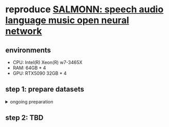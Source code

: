 # reproduce [SALMONN: speech audio language music open neural network](https://arxiv.org/abs/2310.13289)


## environments
- CPU: Intel(R) Xeon(R) w7-3465X
- RAM: 64GB * 4
- GPU: RTX5090 32GB * 4

## step 1: prepare datasets
<details>
<summary>ongoing preparation</summary>

### CommonVoice - prepared but both converting and resampling are needed
- https://commonvoice.mozilla.org/en/datasets
- Common Voice Corpus 4	1/14/2020	38.6 GB	1,489	1,119	CC-0	51,072	MP3
- untar .tar.gz, convert .mp3 to .wav and (resample 48k to 16k)
- ln -s \<path-to-untarred>/clips \<path-to-CommonVoice>/train

### LibriSpeech - prepared
- symlinked what we've used training ESPnet ASR model

### GigaSpeech - prepared
- downloaded from huggingface and moved

### WavCaps - partially prepared (39.69% for QA and 29.18% for audiocaption)
- downloaded from huggingface
- located at /home/jpong/.cache/huggingface/hub/datasets--cvssp--WavCaps/snapshots/85a0c21e26fa7696a5a74ce54fada99a9b43c6de
- symlink using `ln -s /home/jpong/.cache/huggingface/hub/datasets--cvssp--WavCaps/snapshots/85a0c21e26fa7696a5a74ce54fada99a9b43c6de/Audio WavCaps`
    - WavCaps/AudioSet_SL | prepared
    - WavCaps/BBC_Sound_Effects | yet
    - WavCaps/FreeSound | yet

### Clotho - partially prepared (75.36%)
- downloaded from huggingface | Clotho-v1
- some checks are required,,

</details>

## step 2: TBD